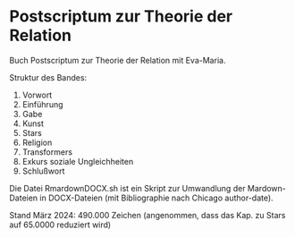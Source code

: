 # Postscriptum zur Theorie der Relation
Buch Postscriptum zur Theorie der Relation mit Eva-Maria.

Struktur des Bandes:

 1. Vorwort
 2. Einführung
 3. Gabe
 4. Kunst
 5. Stars
 6. Religion
 7. Transformers
 8. Exkurs soziale Ungleichheiten
 9. Schlußwort

Die Datei RmardownDOCX.sh ist ein Skript zur Umwandlung der Mardown-Dateien in DOCX-Dateien (mit Bibliographie nach Chicago author-date).

Stand März 2024: 490.000 Zeichen (angenommen, dass das Kap. zu Stars auf 65.0000 reduziert wird)
